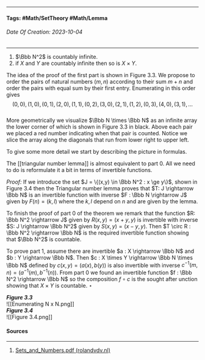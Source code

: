 __________________________________________________________________________
#### **Tags:** #Math/SetTheory #Math/Lemma
###### *Date Of Creation: 2023-10-04*
__________________________________________________________________________

1. $\Bbb N^2$ is countably infinite.
2. if $X$ and $Y$ are countably infinite then so is $X \times Y$.

The idea of the proof of the first part is shown in Figure 3.3. We propose to order the pairs of natural numbers $(m,n)$ according to their sum $m+n$ and order the pairs with equal sum by their first entry. Enumerating in this order gives$$(0, 0),(1, 0),(0, 1),(2, 0),(1, 1),(0, 2),(3, 0),(2, 1),(1, 2),(0, 3),(4, 0),(3, 1),\dots$$  
More geometrically we visualize $\Bbb N \times \Bbb N$ as an infinite array the lower corner of which is shown in Figure 3.3 in black. Above each pair we placed a red number indicating when that pair is counted. Notice we slice the array along the diagonals that run from lower right to upper left.

To give some more detail we start by describing the picture in formulas.

The [[triangular number lemma]] is almost equivalent to part 0. All we need to do is reformulate it a bit in terms of invertible functions.

*Proof:* If we introduce the set $J = \{(x,y) \in \Bbb N^2 : x \ge y\}$, shown in Figure 3.4 then the Triangular number lemma proves that $T: J \rightarrow \Bbb N$ is an invertible function with inverse $F : \Bbb N \rightarrow J$ given by $F(n) = (k,l)$ where the $k,l$ depend on $n$ and are given by the lemma.

To finish the proof of part 0 of the theorem we remark that the function $R: \Bbb N^2 \rightarrow J$ given by $R(x,y) = (x + y,y)$ is invertible with inverse $S: J \rightarrow \Bbb N^2$ given by $S(x,y) = (x-y,y)$. Then $T \circ R : \Bbb N^2 \rightarrow \Bbb N$ is the required invertible function showing that $\Bbb N^2$ is countable.

To prove part 1, assume there are invertible $a : X \rightarrow \Bbb N$ and $b : Y \rightarrow \Bbb N$. Then $c : X \times Y \rightarrow \Bbb N \times \Bbb N$ defined by $c(x,y) = (a(x),b(y))$ is also invertible with inverse $c^{-1}(m,n) =  (a^{-1}(m),b^{-1}(n))$. From part 0 we found an invertible function $f : \Bbb N^2 \rightarrow \Bbb N$ so the composition $f \circ c$ is the sought after unction showing that $X \times Y$ is countable. $\star$ 

***Figure 3.3***  
![[Enumerating N x N.png]]  
***Figure 3.4***  
![[Figure 3.4.png]]
#### Sources
__________________________________________________________________________
1. [Sets_and_Numbers.pdf (rolandvdv.nl)](https://www.rolandvdv.nl/Sets_and_Numbers.pdf)